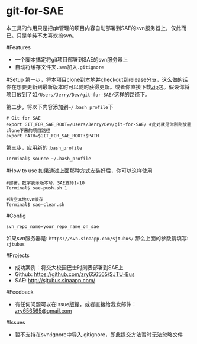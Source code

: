 git-for-SAE
===========

本工具的作用只是把git管理的项目内容自动部署到SAE的svn服务器上，仅此而已。只是单纯不太喜欢搞svn。

#Features
- 一个脚本搞定将git项目部署到SAE的svn服务器上
- 自动将缓存文件夹`.svn`加入`.gitignore`

#Setup
第一步，将本项目clone到本地并checkout到release分支，这么做的话你在想要更新到最新版本时可以随时获得更新。或者你直接下载[zip](https://github.com/zry656565/git-for-SAE/archive/release.zip)包。假设你将项目放到了如`/Users/Jerry/Dev/git-for-SAE/`这样的路径下。

第二步，将以下内容添加到`~/.bash_profile`下
```
# Git for SAE
export GIT_FOR_SAE_ROOT=/Users/Jerry/Dev/git-for-SAE/ #此处就是你刚刚放置clone下来的项目路径
export PATH=$GIT_FOR_SAE_ROOT:$PATH
```

第三步，应用新的`.bash_profile`
```
Terminal$ source ~/.bash_profile
```

#How to use
如果通过上面那种方式安装好后，你可以这样使用
```
#部署，数字表示版本号，SAE支持1-10
Terminal$ sae-push.sh 1

#清空本地svn缓存
Terminal$ sae-clean.sh
```

#Config
```
svn_repo_name=your_repo_name_on_sae
```
如果svn服务器是: `https://svn.sinaapp.com/sjtubus/`
那么上面的参数请填写: `sjtubus`

#Projects
- 成功案例：将交大校园巴士时刻表部署到SAE上
- Github: https://github.com/zry656565/SJTU-Bus
- SAE: http://sjtubus.sinaapp.com/

#Feedback
- 有任何问题可以在issue版提，或者直接给我发邮件：zry656565@gmail.com

#Issues
- 暂不支持在svn:ignore中导入.gitignore，即此提交方法暂时无法忽略文件
